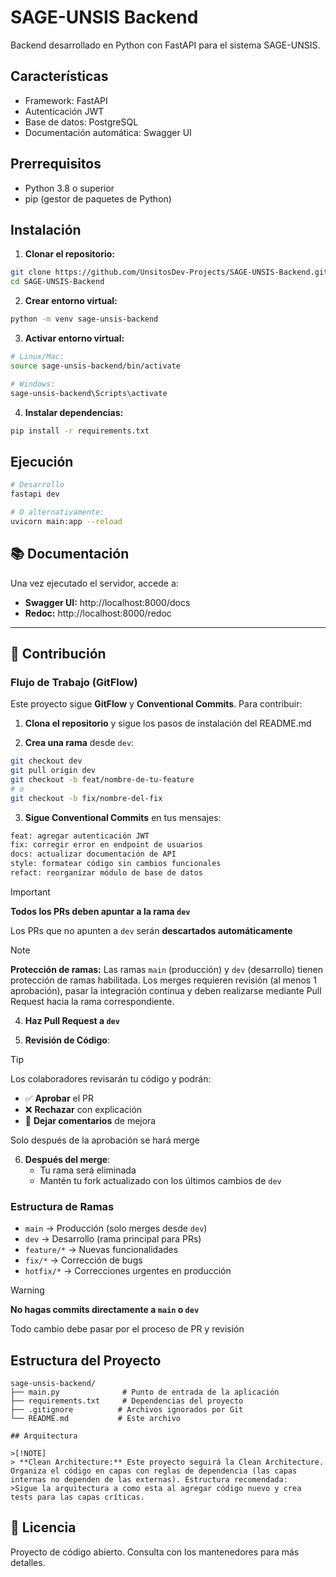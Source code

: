 
# SAGE-UNSIS Backend

Backend desarrollado en Python con FastAPI para el sistema SAGE-UNSIS.

## Características

- Framework: FastAPI
- Autenticación JWT  
- Base de datos: PostgreSQL
- Documentación automática: Swagger UI

## Prerrequisitos

- Python 3.8 o superior
- pip (gestor de paquetes de Python)

## Instalación

1. **Clonar el repositorio:**
```bash
git clone https://github.com/UnsitosDev-Projects/SAGE-UNSIS-Backend.git
cd SAGE-UNSIS-Backend
```

2. **Crear entorno virtual:**
```bash
python -m venv sage-unsis-backend
```

3. **Activar entorno virtual:**
```bash
# Linux/Mac:
source sage-unsis-backend/bin/activate

# Windows:
sage-unsis-backend\Scripts\activate
```

4. **Instalar dependencias:**
```bash
pip install -r requirements.txt
```

## Ejecución

```bash
# Desarrollo
fastapi dev

# O alternativamente:
uvicorn main:app --reload
```

## 📚 Documentación

Una vez ejecutado el servidor, accede a:

- **Swagger UI:** http://localhost:8000/docs
- **Redoc:** http://localhost:8000/redoc

---

## 👥 Contribución

### Flujo de Trabajo (GitFlow)

Este proyecto sigue **GitFlow** y **Conventional Commits**. Para contribuir:

1. **Clona el repositorio** y sigue los pasos de instalación del README.md

2. **Crea una rama** desde `dev`:

```bash
git checkout dev
git pull origin dev
git checkout -b feat/nombre-de-tu-feature
# o
git checkout -b fix/nombre-del-fix
```

3. **Sigue Conventional Commits** en tus mensajes:

```bash
feat: agregar autenticación JWT
fix: corregir error en endpoint de usuarios  
docs: actualizar documentación de API
style: formatear código sin cambios funcionales
refact: reorganizar módulo de base de datos
```

>[!IMPORTANT]
> **Todos los PRs deben apuntar a la rama `dev`**
>
> Los PRs que no apunten a `dev` serán **descartados automáticamente**

>[!NOTE]
> **Protección de ramas:** Las ramas `main` (producción) y `dev` (desarrollo) tienen protección de ramas habilitada. Los merges requieren revisión (al menos 1 aprobación), pasar la integración continua y deben realizarse mediante Pull Request hacia la rama correspondiente.

4. **Haz Pull Request a `dev`**

5. **Revisión de Código**:

>[!TIP]
> Los colaboradores revisarán tu código y podrán:
> - ✅ **Aprobar** el PR
> - ❌ **Rechazar** con explicación
> - 💬 **Dejar comentarios** de mejora
>
> Solo después de la aprobación se hará merge

6. **Después del merge**:
   - Tu rama será eliminada
   - Mantén tu fork actualizado con los últimos cambios de `dev`

### Estructura de Ramas

- `main` → Producción (solo merges desde `dev`)
- `dev` → Desarrollo (rama principal para PRs)
- `feature/*` → Nuevas funcionalidades
- `fix/*` → Corrección de bugs
- `hotfix/*` → Correcciones urgentes en producción

>[!WARNING]
> **No hagas commits directamente a `main` o `dev`**
>
> Todo cambio debe pasar por el proceso de PR y revisión

## Estructura del Proyecto

```
sage-unsis-backend/
├── main.py              # Punto de entrada de la aplicación
├── requirements.txt     # Dependencias del proyecto
├── .gitignore          # Archivos ignorados por Git
└── README.md           # Este archivo

## Arquitectura

>[!NOTE]
> **Clean Architecture:** Este proyecto seguirá la Clean Architecture. Organiza el código en capas con reglas de dependencia (las capas internas no dependen de las externas). Estructura recomendada:
>Sigue la arquitectura a como esta al agregar código nuevo y crea tests para las capas críticas.
```

## 📝 Licencia

Proyecto de código abierto. Consulta con los mantenedores para más detalles.
```
